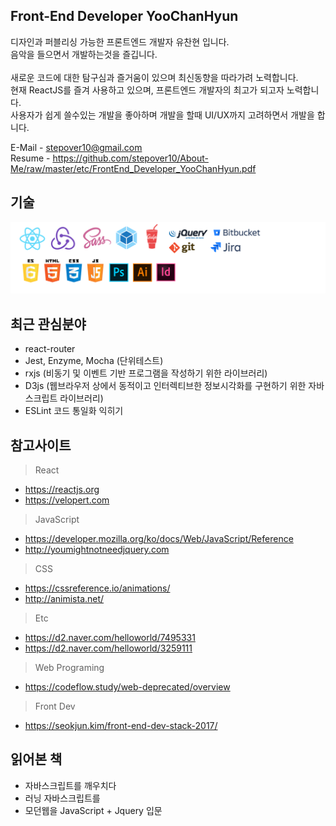 ## Front-End Developer YooChanHyun

디자인과 퍼블리싱 가능한 프론트엔드 개발자 유찬현 입니다.<br>
음악을 들으면서 개발하는것을 즐깁니다.<br>
<br>
새로운 코드에 대한 탐구심과 즐거움이 있으며 최신동향을 따라가려 노력합니다.<br>
현재 ReactJS를 즐겨 사용하고 있으며, 프론트엔드 개발자의 최고가 되고자 노력합니다.<br>
사용자가 쉽게 쓸수있는 개발을 좋아하며 개발을 할때 UI/UX까지 고려하면서 개발을 합니다.<br>

E-Mail - stepover10@gmail.com<br>
Resume - https://github.com/stepover10/About-Me/raw/master/etc/FrontEnd_Developer_YooChanHyun.pdf


## 기술
![ims_main](/etc/skills.png)

## 최근 관심분야
- react-router
- Jest, Enzyme, Mocha (단위테스트)
- rxjs (비동기 및 이벤트 기반 프로그램을 작성하기 위한 라이브러리)
- D3js (웹브라우저 상에서 동적이고 인터렉티브한 정보시각화를 구현하기 위한 자바스크립트 라이브러리)
- ESLint 코드 통일화 익히기

## 참고사이트
> React
- https://reactjs.org<br>
- https://velopert.com<br>

> JavaScript
- https://developer.mozilla.org/ko/docs/Web/JavaScript/Reference<br>
- http://youmightnotneedjquery.com<br>

> CSS
- https://cssreference.io/animations/
- http://animista.net/

> Etc
- https://d2.naver.com/helloworld/7495331
- https://d2.naver.com/helloworld/3259111

> Web Programing
- https://codeflow.study/web-deprecated/overview

> Front Dev 
- https://seokjun.kim/front-end-dev-stack-2017/

## 읽어본 책
- 자바스크립트를 깨우치다
- 러닝 자바스크립트를
- 모던웹을 JavaScript + Jquery 입문
